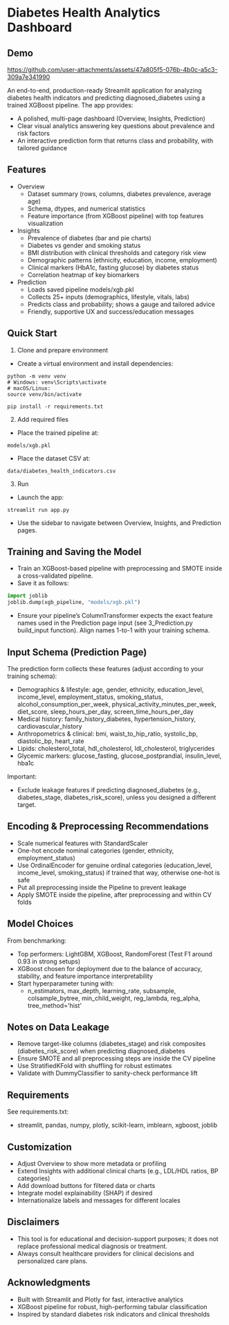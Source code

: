 ﻿# Diabetes Health Analytics Dashboard
## Demo


https://github.com/user-attachments/assets/47a805f5-076b-4b0c-a5c3-309a7e341990




An end-to-end, production-ready Streamlit application for analyzing diabetes health indicators and predicting diagnosed_diabetes using a trained XGBoost pipeline. The app provides:

- A polished, multi-page dashboard (Overview, Insights, Prediction)
- Clear visual analytics answering key questions about prevalence and risk factors
- An interactive prediction form that returns class and probability, with tailored guidance

## Features

- Overview
  - Dataset summary (rows, columns, diabetes prevalence, average age)
  - Schema, dtypes, and numerical statistics
  - Feature importance (from XGBoost pipeline) with top features visualization
- Insights
  - Prevalence of diabetes (bar and pie charts)
  - Diabetes vs gender and smoking status
  - BMI distribution with clinical thresholds and category risk view
  - Demographic patterns (ethnicity, education, income, employment)
  - Clinical markers (HbA1c, fasting glucose) by diabetes status
  - Correlation heatmap of key biomarkers
- Prediction
  - Loads saved pipeline models/xgb.pkl
  - Collects 25+ inputs (demographics, lifestyle, vitals, labs)
  - Predicts class and probability; shows a gauge and tailored advice
  - Friendly, supportive UX and success/education messages

## Quick Start

1) Clone and prepare environment
- Create a virtual environment and install dependencies:
```
python -m venv venv
# Windows: venv\Scripts\activate
# macOS/Linux:
source venv/bin/activate

pip install -r requirements.txt
```

2) Add required files
- Place the trained pipeline at:
```
models/xgb.pkl
```
- Place the dataset CSV at:
```
data/diabetes_health_indicators.csv
```

3) Run
- Launch the app:
```
streamlit run app.py
```
- Use the sidebar to navigate between Overview, Insights, and Prediction pages.

## Training and Saving the Model

- Train an XGBoost-based pipeline with preprocessing and SMOTE inside a cross-validated pipeline.
- Save it as follows:
```python
import joblib
joblib.dump(xgb_pipeline, "models/xgb.pkl")
```
- Ensure your pipeline’s ColumnTransformer expects the exact feature names used in the Prediction page input (see 3_Prediction.py build_input function). Align names 1-to-1 with your training schema.

## Input Schema (Prediction Page)

The prediction form collects these features (adjust according to your training schema):
- Demographics & lifestyle: age, gender, ethnicity, education_level, income_level, employment_status, smoking_status, alcohol_consumption_per_week, physical_activity_minutes_per_week, diet_score, sleep_hours_per_day, screen_time_hours_per_day
- Medical history: family_history_diabetes, hypertension_history, cardiovascular_history
- Anthropometrics & clinical: bmi, waist_to_hip_ratio, systolic_bp, diastolic_bp, heart_rate
- Lipids: cholesterol_total, hdl_cholesterol, ldl_cholesterol, triglycerides
- Glycemic markers: glucose_fasting, glucose_postprandial, insulin_level, hba1c

Important:
- Exclude leakage features if predicting diagnosed_diabetes (e.g., diabetes_stage, diabetes_risk_score), unless you designed a different target.

## Encoding & Preprocessing Recommendations

- Scale numerical features with StandardScaler
- One-hot encode nominal categories (gender, ethnicity, employment_status)
- Use OrdinalEncoder for genuine ordinal categories (education_level, income_level, smoking_status) if trained that way, otherwise one-hot is safe
- Put all preprocessing inside the Pipeline to prevent leakage
- Apply SMOTE inside the pipeline, after preprocessing and within CV folds

## Model Choices

From benchmarking:
- Top performers: LightGBM, XGBoost, RandomForest (Test F1 around 0.93 in strong setups)
- XGBoost chosen for deployment due to the balance of accuracy, stability, and feature importance interpretability
- Start hyperparameter tuning with:
  - n_estimators, max_depth, learning_rate, subsample, colsample_bytree, min_child_weight, reg_lambda, reg_alpha, tree_method='hist'

## Notes on Data Leakage

- Remove target-like columns (diabetes_stage) and risk composites (diabetes_risk_score) when predicting diagnosed_diabetes
- Ensure SMOTE and all preprocessing steps are inside the CV pipeline
- Use StratifiedKFold with shuffling for robust estimates
- Validate with DummyClassifier to sanity-check performance lift

## Requirements

See requirements.txt:
- streamlit, pandas, numpy, plotly, scikit-learn, imblearn, xgboost, joblib

## Customization

- Adjust Overview to show more metadata or profiling
- Extend Insights with additional clinical charts (e.g., LDL/HDL ratios, BP categories)
- Add download buttons for filtered data or charts
- Integrate model explainability (SHAP) if desired
- Internationalize labels and messages for different locales

## Disclaimers

- This tool is for educational and decision-support purposes; it does not replace professional medical diagnosis or treatment.
- Always consult healthcare providers for clinical decisions and personalized care plans.

## Acknowledgments

- Built with Streamlit and Plotly for fast, interactive analytics
- XGBoost pipeline for robust, high-performing tabular classification
- Inspired by standard diabetes risk indicators and clinical thresholds
